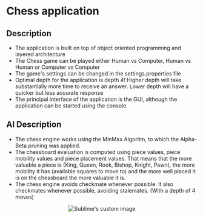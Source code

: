 # Chess application

## Description
- The application is built on top of object oriented programming and layered architecture
- The Chess game can be played either Human vs Computer, Human vs Human or Computer vs Computer
- The game's settings can be changed in the settings.properties file
- Optimal depth for the application is depth 4! Higher depth will take substantially more time to receive an answer. Lower depth will have a quicker but less accurate response
- The principal interface of the application is the GUI, although the application can be started using the console.

## AI Description
- The chess engine works using the MinMax Algoritm, to which the Alpha-Beta pruning was applied.
- The chessboard evaluation is computed using piece values, piece mobility values and piece placement values. That means that the more valuable a piece is (King, Queen, Rook, Bishop, Knight, Pawn), the more mobility it has (available squares to move to) and the more well placed it is on the chessboard the more valuable it is.
- The chess engine avoids checkmate whenever possible. It also checkmates whenever possible, avoiding stalemates. (With a depth of 4 moves)

<p align="center">
  <img src="https://user-images.githubusercontent.com/74305289/104131799-742e2580-5381-11eb-8fc3-89776c666d27.png" alt="Sublime's custom image"/>
</p>
